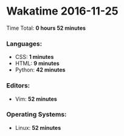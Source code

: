 # Wakatime 2016-11-25

Time Total: **0 hours 52 minutes**

### Languages:
- CSS: **1 minutes** 
- HTML: **9 minutes** 
- Python: **42 minutes** 

### Editors:
- Vim: **52 minutes** 

### Operating Systems:
- Linux: **52 minutes** 

